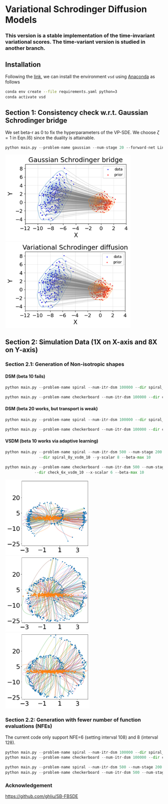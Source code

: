 # Variational Schrodinger Diffusion Models

### This version is a stable implementation of the time-invariant variational scores. The time-variant version is studied in another branch.

## Installation

Following the [link](https://github.com/ghliu/SB-FBSDE), we can install the environment `vsd` using [Anaconda](https://www.anaconda.com/products/individual) as follows
```bash
conda env create --file requirements.yaml python=3
conda activate vsd
```

## Section 1: Consistency check w.r.t. Gaussian Schrodinger bridge

We set beta-r as 0 to fix the hyperparameters of the VP-SDE. We choose $\zeta=1$ in Eqn.(6) since the duality is attainable.

```python
python main.py --problem-name gaussian --num-stage 20 --forward-net Linear --dir gaussian_vsdm_4 --beta-max 4 --beta-r 0. --interact-coef 1
```

<p float="left">
  <img src="figures/Gaussian_Schrodinger_bridge.png" width="400" title="Gaussian Schrodinger bridge"/>
  <img src="figures/Variational_Schrodinger_diffusion.png" width="400" title="Variational Schrodinger diffusion" /> 
</p>

## Section 2: Simulation Data (1X on X-axis and 8X on Y-axis)

### Section 2.1: Generation of Non-isotropic shapes
#### DSM (beta 10 fails)

```python
python main.py --problem-name spiral --num-itr-dsm 100000 --dir spiral_8y_dsm_10 --y-scalar 8 --beta-max 10 --DSM-baseline
```

```python
python main.py --problem-name checkerboard --num-itr-dsm 100000 --dir check_6x_dsm_10 --x-scalar 6 --beta-max 10 --DSM-baseline
```

#### DSM (beta 20 works, but transport is weak)

```python
python main.py --problem-name spiral --num-itr-dsm 100000 --dir spiral_8y_dsm_20 --y-scalar 8 --beta-max 20 --DSM-baseline
```

```python
python main.py --problem-name checkerboard --num-itr-dsm 100000 --dir check_6x_dsm_20 --x-scalar 6 --beta-max 20 --DSM-baseline
```

#### VSDM (beta 10 works via adaptive learning)
```python
python main.py --problem-name spiral --num-itr-dsm 500 --num-stage 200 --forward-net Linear \
               --dir spiral_8y_vsdm_10 --y-scalar 8 --beta-max 10 
```

```python
python main.py --problem-name checkerboard --num-itr-dsm 500 --num-stage 200 --forward-net Linear   \
             --dir check_6x_vsdm_10 --x-scalar 6 --beta-max 10 
```


<p float="left">
  <img src="figures/traj_spiral_dsm_10.png" width="270" title="SGM-10"/>
  <img src="figures/traj_spiral_dsm_20.png" width="270" title="SGM-20" />
  <img src="figures/spiral_8y_vsdm_10.png" width="270" title="VSDM-10" />
</p>


### Section 2.2: Generation with fewer number of function evaluations (NFEs)

The current code only support NFE=6 (setting interval 108) and 8 (interval 128).

```python
python main.py --problem-name spiral --num-itr-dsm 100000 --dir spiral_dsm_nfe_6 --y-scalar 8 --DSM-baseline --nfe 6
python main.py --problem-name checkerboard --num-itr-dsm 100000 --dir check_dsm_nfe_6 --x-scalar 6 --DSM-baseline --nfe 6 
```

```python
python main.py --problem-name spiral --num-itr-dsm 500 --num-stage 200 --forward-net Linear --dir spiral_vsdm_nfe_6 --y-scalar 8 --interact-coef 0.85 --nfe 6
python main.py --problem-name checkerboard --num-itr-dsm 500 --num-stage 200 --forward-net Linear  --dir check_vsdm_nfe_6 --x-scalar 6  --interact-coef 0.85 --nfe 6
```


### Acknowledgement

https://github.com/ghliu/SB-FBSDE
